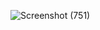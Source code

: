 ![Screenshot (751)](https://github.com/Joyline-Rencita/FreeCodeCamp/assets/107092284/29dc5645-0f3c-4b86-a16f-81b032760ed1)

